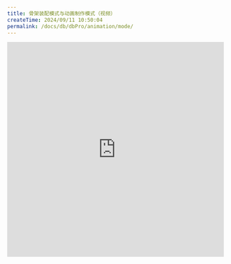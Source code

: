 ```yaml
---
title: 骨架装配模式与动画制作模式（视频）
createTime: 2024/09/11 10:50:04
permalink: /docs/db/dbPro/animation/mode/
---
```

<iframe scrolling="no" src="http://player.youku.com/embed/XMTI1OTg4NDQ0MA==" align="" width="100%" frameborder="0" height="500"></iframe>
